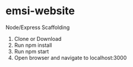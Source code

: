 # emsi-website

Node/Express Scaffolding

1. Clone or Download
2. Run npm install
3. Run npm start
4. Open browser and navigate to localhost:3000

